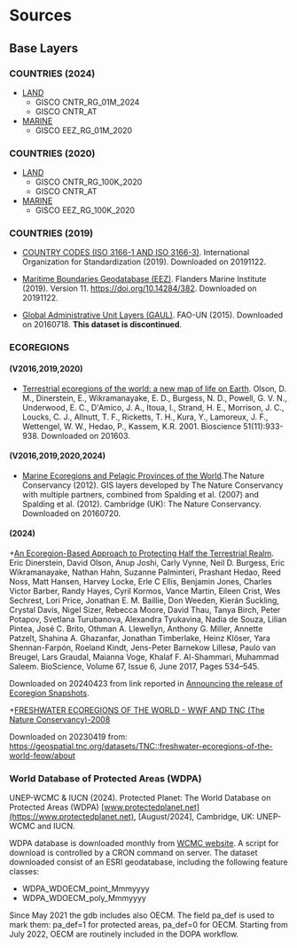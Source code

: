 # Sources

## Base Layers
### COUNTRIES (2024)

+ [LAND](https://webgate.ec.europa.eu/fpfis/wikis/display/GISCO/Countries+2024+%5BCNTR_2024%5D+_DRAFT)
  + GISCO CNTR_RG_01M_2024
  + GISCO CNTR_AT
+ [MARINE](https://webgate.ec.europa.eu/fpfis/wikis/pages/viewpage.action?pageId=577143923)
  + GISCO EEZ_RG_01M_2020

### COUNTRIES (2020)

+ [LAND](https://webgate.ec.europa.eu/fpfis/wikis/pages/viewpage.action?pageId=443752931)
  + GISCO CNTR_RG_100K_2020
  + GISCO CNTR_AT
+ [MARINE](https://webgate.ec.europa.eu/fpfis/wikis/pages/viewpage.action?pageId=577143923)
  + GISCO EEZ_RG_100K_2020


### COUNTRIES (2019)

+  [COUNTRY CODES (ISO 3166-1 AND ISO 3166-3)](https://www.iso.org/obp/ui/#search).
International Organization for Standardization (2019).
Downloaded on 20191122.

+  [Maritime Boundaries Geodatabase (EEZ)](http://www.marineregions.org/).
Flanders Marine Institute (2019). Version 11. https://doi.org/10.14284/382.
Downloaded on 20191122.

+  [Global Administrative Unit Layers (GAUL)](http://www.fao.org/geonetwork/srv/en/metadata.show?id=12691).
FAO-UN (2015).
Downloaded on 20160718. __This dataset is discontinued__.

### ECOREGIONS

#### (V2016,2019,2020)

+  [Terrestrial ecoregions of the world: a new map of life on Earth](http://www.worldwildlife.org/publications/terrestrial-ecoregions-of-the-world). Olson, D. M., Dinerstein, E., Wikramanayake, E. D., Burgess, N. D., Powell, G. V. N., Underwood, E. C., D'Amico, J. A., Itoua, I., Strand, H. E., Morrison, J. C., Loucks, C. J., Allnutt, T. F., Ricketts, T. H., Kura, Y., Lamoreux, J. F., Wettengel, W. W., Hedao, P., Kassem, K.R. 2001.
Bioscience 51(11):933-938.
Downloaded on 201603.

#### (V2016,2019,2020,2024)

+  [Marine Ecoregions and Pelagic Provinces of the World](http://data.unep-wcmc.org/datasets/38).The Nature Conservancy (2012). GIS layers developed by The Nature Conservancy with multiple partners, combined from Spalding et al. (2007) and Spalding et al. (2012). Cambridge (UK): The Nature Conservancy.
Downloaded on 20160720.

#### (2024)

+[An Ecoregion-Based Approach to Protecting Half the Terrestrial Realm](https://doi.org/10.1093/biosci/bix014). Eric Dinerstein, David Olson, Anup Joshi, Carly Vynne, Neil D. Burgess, Eric Wikramanayake, Nathan Hahn, Suzanne Palminteri, Prashant Hedao, Reed Noss, Matt Hansen, Harvey Locke, Erle C Ellis, Benjamin Jones, Charles Victor Barber, Randy Hayes, Cyril Kormos, Vance Martin, Eileen Crist, Wes Sechrest, Lori Price, Jonathan E. M. Baillie, Don Weeden, Kierán Suckling, Crystal Davis, Nigel Sizer, Rebecca Moore, David Thau, Tanya Birch, Peter Potapov, Svetlana Turubanova, Alexandra Tyukavina, Nadia de Souza, Lilian Pintea, José C. Brito, Othman A. Llewellyn, Anthony G. Miller, Annette Patzelt, Shahina A. Ghazanfar, Jonathan Timberlake, Heinz Klöser, Yara Shennan-Farpón, Roeland Kindt, Jens-Peter Barnekow Lillesø, Paulo van Breugel, Lars Graudal, Maianna Voge, Khalaf F. Al-Shammari, Muhammad Saleem. BioScience, Volume 67, Issue 6, June 2017, Pages 534–545.

Downloaded on 20240423 from link reported in [Announcing the release of Ecoregion Snapshots](https://www.oneearth.org/announcing-the-release-of-ecoregion-snapshots/).

+[FRESHWATER ECOREGIONS OF THE WORLD - WWF AND TNC (The Nature Conservancy)-2008](https://www.feow.org/)

Downloaded on 20230419 from:
https://geospatial.tnc.org/datasets/TNC::freshwater-ecoregions-of-the-world-feow/about

### World Database of Protected Areas (WDPA) 

UNEP-WCMC & IUCN (2024). Protected Planet: The World Database on Protected Areas (WDPA) [www.protectedplanet.net](https://www.protectedplanet.net), [August/2024], Cambridge, UK: UNEP-WCMC and IUCN.
 
WDPA database is downloaded monthly from [WCMC website](https://www.protectedplanet.net). A script for download is controlled by a CRON command on server.
The dataset downloaded consist of an ESRI geodatabase, including the following feature classes:
 
- WDPA_WDOECM_point_Mmmyyyy
- WDPA_WDOECM_poly_Mmmyyyy
 
Since May 2021 the gdb includes also OECM. The field pa_def is used to mark them: pa_def=1 for protected areas, pa_def=0 for OECM.
Starting from July 2022, OECM are routinely included in the DOPA workflow.
